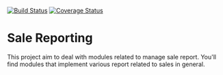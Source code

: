 [![Build Status](https://travis-ci.org/OCA/sale-reporting.svg?branch=12.0)](https://travis-ci.org/OCA/sale-reporting)
[![Coverage Status](https://coveralls.io/repos/OCA/sale-reporting/badge.png?branch=12.0)](https://coveralls.io/r/OCA/sale-reporting?branch=12.0)

Sale Reporting
==============

This project aim to deal with modules related to manage sale report.
You'll find modules that implement various report related to sales in general.


